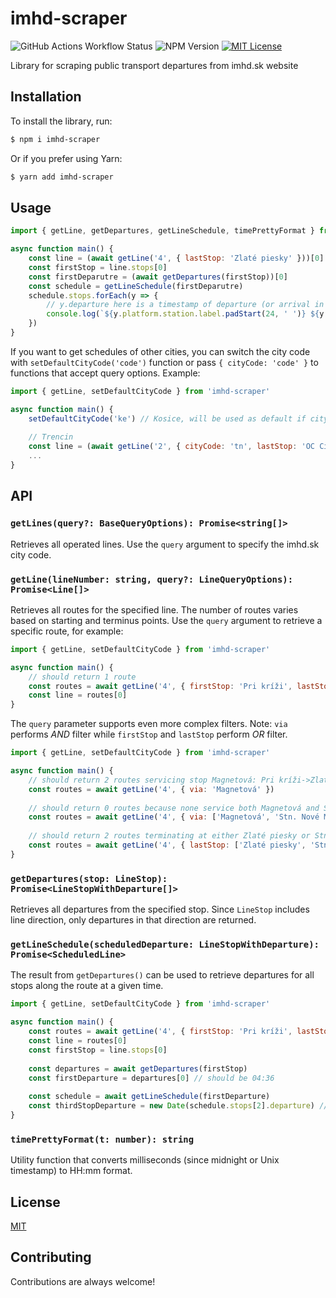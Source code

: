 
# imhd-scraper


![GitHub Actions Workflow Status](https://img.shields.io/github/actions/workflow/status/martin640/imhd-scraper/test.yml?label=tests)
 ![NPM Version](https://img.shields.io/npm/v/imhd-scraper)
 [![MIT License](https://img.shields.io/badge/License-MIT-green.svg)](https://choosealicense.com/licenses/mit/) 

Library for scraping public transport departures from imhd.sk website


## Installation

To install the library, run:

```sh
$ npm i imhd-scraper
```

Or if you prefer using Yarn:

```sh
$ yarn add imhd-scraper
```


## Usage

```javascript
import { getLine, getDepartures, getLineSchedule, timePrettyFormat } from 'imhd-scraper'

async function main() {
    const line = (await getLine('4', { lastStop: 'Zlaté piesky' }))[0]
    const firstStop = line.stops[0]
    const firstDeparutre = (await getDepartures(firstStop))[0]
    const schedule = getLineSchedule(firstDeparutre)
    schedule.stops.forEach(y => {
        // y.departure here is a timestamp of departure (or arrival in case of a final stop)
        console.log(`${y.platform.station.label.padStart(24, ' ')} ${y.platform.label} ${timePrettyFormat(y.departure)}`)
    })
}
```

If you want to get schedules of other cities, you can switch the city code with `setDefaultCityCode('code')` function or pass `{ cityCode: 'code' }` to functions that accept query options. Example:

```javascript
import { getLine, setDefaultCityCode } from 'imhd-scraper'

async function main() {
    setDefaultCityCode('ke') // Kosice, will be used as default if cityCode in the query options is not set
    
    // Trencin
    const line = (await getLine('2', { cityCode: 'tn', lastStop: 'OC City Park' }))[0]
    ...
}
```


## API


### `getLines(query?: BaseQueryOptions): Promise<string[]>`

Retrieves all operated lines. Use the `query` argument to specify the imhd.sk city code.


### `getLine(lineNumber: string, query?: LineQueryOptions): Promise<Line[]>`

Retrieves all routes for the specified line. The number of routes varies based on starting and terminus points. Use the `query` argument to retrieve a specific route, for example:

```javascript
import { getLine, setDefaultCityCode } from 'imhd-scraper'

async function main() {
    // should return 1 route
    const routes = await getLine('4', { firstStop: 'Pri kríži', lastStop: 'Zlaté piesky' })
    const line = routes[0]
}
```

The `query` parameter supports even more complex filters. Note: `via` performs *AND* filter while `firstStop` and `lastStop` perform *OR* filter.

```javascript
import { getLine, setDefaultCityCode } from 'imhd-scraper'

async function main() {
    // should return 2 routes servicing stop Magnetová: Pri kríži->Zlaté piesky, Zlaté piesky->Pri kríži
    const routes = await getLine('4', { via: 'Magnetová' })
    
    // should return 0 routes because none service both Magnetová and Stn. Nové Mesto
    const routes = await getLine('4', { via: ['Magnetová', 'Stn. Nové Mesto'] })
    
    // should return 2 routes terminating at either Zlaté piesky or Stn. Nové Mesto
    const routes = await getLine('4', { lastStop: ['Zlaté piesky', 'Stn. Nové Mesto'] })
}
```


### `getDepartures(stop: LineStop): Promise<LineStopWithDeparture[]>`

Retrieves all departures from the specified stop. Since `LineStop` includes line direction, only departures in that direction are returned.


### `getLineSchedule(scheduledDeparture: LineStopWithDeparture): Promise<ScheduledLine>`

The result from `getDepartures()` can be used to retrieve departures for all stops along the route at a given time.

```javascript
import { getLine, setDefaultCityCode } from 'imhd-scraper'

async function main() {
    const routes = await getLine('4', { firstStop: 'Pri kríži', lastStop: 'Zlaté piesky' })
    const line = routes[0]
    const firstStop = line.stops[0]
    
    const departures = await getDepartures(firstStop)
    const firstDeparture = departures[0] // should be 04:36
    
    const schedule = await getLineSchedule(firstDeparture)
    const thirdStopDeparture = new Date(schedule.stops[2].departure) // departure from Drobného should be 04:37
}
```


### `timePrettyFormat(t: number): string`

Utility function that converts milliseconds (since midnight or Unix timestamp) to HH:mm format.


## License

[MIT](https://choosealicense.com/licenses/mit/)


## Contributing

Contributions are always welcome!
